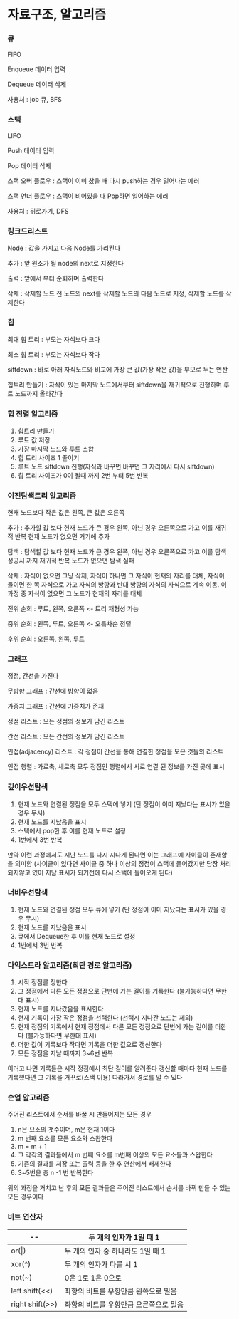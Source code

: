 # 자료구조, 알고리즘

### 큐

FIFO

Enqueue 데이터 입력

Dequeue 데이터 삭제

사용처 : job 큐, BFS



### 스택

LIFO

Push 데이터 입력

Pop 데이터 삭제

스택 오버 플로우 : 스택이 이미 찼을 때 다시 push하는 경우 일어나는 에러

스택 언더 플로우 : 스택이 비어있을 때 Pop하면 일어하는 에러

사용처 : 뒤로가기, DFS



### 링크드리스트

Node : 값을 가지고 다음 Node를 가리킨다

추가 : 앞 원소가 될 node의 next로 지정한다

출력 : 앞에서 부터 순회하며 출력한다

삭제 : 삭제할 노드 전 노드의 next를 삭제할 노드의 다음 노드로 지정, 삭제할 노드를 삭제한다



### 힙

최대 힙 트리 : 부모는 자식보다 크다

최소 힙 트리 : 부모는 자식보다 작다



siftdown : 바로 아래 자식노드와 비교에 가장 큰 값(가장 작은 값)을 부모로 두는 연산



힙트리 만들기 : 자식이 있는 마지막 노드에서부터 siftdown을 재귀적으로 진행하며 루트 노드까지 올라간다



### 힙 정렬 알고리즘

1. 힙트리 만들기
2. 루트 값 저장
3. 가장 마지막 노드와 루트 스왑
4. 힙 트리 사이즈 1 줄이기
5. 루트 노드 siftdown 진행(자식과 바꾸면 바꾸면 그 자리에서 다시 siftdown)
6. 힙 트리 사이즈가 0이 될때 까지 2번 부터 5번 반복



### 이진탐색트리 알고리즘

현재 노드보다 작은 값은 왼쪽, 큰 값은 오른쪽

추가 : 추가할 값 보다 현재 노드가 큰 경우 왼쪽, 아닌 경우 오른쪽으로 가고 이를 재귀적 반복 현재 노드가 없으면 거기에 추가

탐색 : 탐색할 값 보다 현재 노드가 큰 경우 왼쪽, 아닌 경우 오른쪽으로 가고 이를 탐색 성공시 까지 재귀적 반복 노드가 없으면 탐색 실패

삭제 : 자식이 없으면 그냥 삭제, 자식이 하나면 그 자식이 현재의 자리를 대체, 자식이 둘이면 한 쪽 자식으로 가고 자식의 방향과 반대 방향의 자식의 자식으로 계속 이동. 이 과정 중 자식이 없으면 그 노드가 현재의 자리를 대체



전위 순회 : 루트, 왼쪽, 오른쪽   <- 트리 재형성 가능

중위 순회 : 왼쪽, 루트, 오른쪽   <- 오름차순 정렬

후위 순회 : 오른쪽, 왼쪽, 루트  



### 그래프

정점, 간선을 가진다

무방향 그래프 : 간선에 방향이 없음

가중치 그래프 : 간선에 가중치가 존재

정점 리스트 : 모든 정점의 정보가 담긴 리스트

간선 리스트 : 모든 간선의 정보가 담긴 리스트

인접(adjacency) 리스트 : 각 정점이 간선을 통해 연결한 정점을 모은 것들의 리스트

인접 행렬 : 가로축, 세로축 모두 정점인 행렬에서 서로 연결 된 정보를 가진 곳에 표시 



### 깊이우선탐색

1. 현재 노드와 연결된 정점을 모두 스택에 넣기 (단 정점이 이미 지났다는 표시가 있을 경우 무시)
2. 현재 노드를 지났음을 표시
3. 스택에서 pop한 후 이를 현재 노드로 설정
4. 1번에서 3번 반복

만약 이런 과정에서도 지난 노드를 다시 지나게 된다면 이는 그래프에 사이클이 존재함을 의미함
(사이클이 있다면 사이클 중 하나 이상의 정점이 스택에 들어갔지만 당장 처리 되지않고 있어 지남 표시가 되기전에 다시 스택에 들어오게 된다)



### 너비우선탐색

1. 현재 노드와 연결된 정점 모두 큐에 넣기 (단 정점이 이미 지났다는 표시가 있을 경우 무시)
2. 현재 노드를 지났음을 표시
3. 큐에서 Dequeue한 후 이를 현재 노드로 설정
4. 1번에서 3번 반복



### 다익스트라 알고리즘(최단 경로 알고리즘)

1. 시작 정점를 정한다
2. 그 정점에서 다른 모든 정점으로 단번에 가는 길이를 기록한다 (불가능하다면 무한대 표시)
3. 현재 노드를 지나갔음을 표시한다
4. 현재 기록이 가장 작은 정점을 선택한다 (선택시 지나간 노드는 제외)
5. 현재 정점의 기록에서 현재 정점에서 다른 모든 정점으로 단번에 가는 길이를 더한다 (불가능하다면 무한대 표시)
6. 더한 값이 기록보다 작다면 기록을 더한 값으로 갱신한다
7. 모든 정점을 지날 때까지 3~6번 반복

이러고 나면 기록들은 시작 정점에서 최단 길이를 알려준다
갱신할 때마다 현재 노드를 기록했다면 그 기록을 거꾸로(스택 이용) 따라가서 경로를 알 수 있다



### 순열 알고리즘

주어진 리스트에서 순서를 바꿀 시 만들어지는 모든 경우

1. n은 요소의 갯수이며, m은 현재 1이다
2. m 번째 요소를 모든 요소와 스왑한다
3. m = m + 1
4. 그 각각의 결과들에서 m 번째 요소를 m번째 이상의 모든 요소들과 스왑한다
5. 기존의 결과를 저장 또는 출력 등을 한 후 연산에서 배제한다 
6. 3~5번을 총 n -1 번 반복한다

위의 과정을 거치고 난 후의 모든 결과들은 주어진 리스트에서 순서를 바꿔 만들 수 있는 모든 경우이다



### 비트 연산자

| --              | 두 개의 인자가 1일 때 1                |
| --------------- | -------------------------------------- |
| or(\|)          | 두 개의 인자 중 하나라도 1일 때 1      |
| xor(^)          | 두 개의 인자가 다를  시 1              |
| not(~)          | 0은 1로 1은 0으로                      |
| left shift(<<)  | 좌항의 비트를 우항만큼 왼쪽으로 밀음   |
| right shift(>>) | 좌항의 비트를 우항만큼 오른쪽으로 밀음 |
















